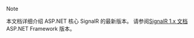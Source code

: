 > [!NOTE]
> 本文档详细介绍 ASP.NET 核心 SignalR 的最新版本。 请参阅[SignalR 1.x 文档](/aspnet/signalr/)ASP.NET Framework 版本。